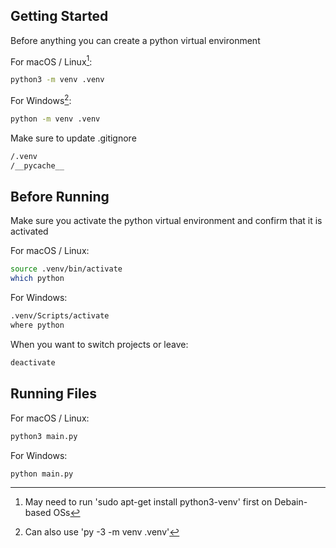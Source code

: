 ## Getting Started 

Before anything you can create a python virtual environment 

For macOS / Linux[^1]:

```bash
python3 -m venv .venv
```


For Windows[^2]:

```bash
python -m venv .venv
```

Make sure to update .gitignore

```bash
/.venv
/__pycache__
```

## Before Running

Make sure you activate the python virtual environment
and confirm that it is activated

For macOS / Linux: 

```bash
source .venv/bin/activate
which python
```

For Windows:

```bash
.venv/Scripts/activate
where python
```

When you want to switch projects or leave: 

```bash
deactivate
```

## Running Files

For macOS / Linux: 

```bash
python3 main.py
```

For Windows: 

```bash
python main.py
```

[^1]: May need to run 'sudo apt-get install python3-venv' first on Debain-based OSs
[^2]: Can also use 'py -3 -m venv .venv'
